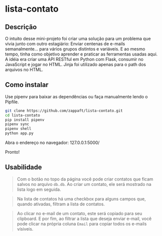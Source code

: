 # lista-contato

## Descrição
O intuito desse mini-projeto foi criar uma solução para um problema que vivia junto com outro estagiário: Enviar centenas de e-mails semanalmente... para vários grupos distintos e variáveis. E ao mesmo tempo, tinha como objetivo aprender e praticar as ferramentas usadas aqui.
A idéia era criar uma API RESTful em Python com Flask, consumir no JavaScript e jogar no HTML. Jinja foi utilizado apenas para o path dos arquivos no HTML.

## Como instalar
Use pipenv para baixar as dependências ou faça manualmente lendo o Pipfile.
```bash
git clone https://github.com/zappaft/lista-contato.git
cd lista-contato
pip install pipenv
pipenv sync
pipenv shell
python app.py
```
Abra o endereço no navegador: 127.0.0.1:5000/

Pronto!

## Usabilidade
> Com o botão no topo da página você pode criar contatos que ficam salvos no arquivo `db.db`. Ao criar um contato, ele será mostrado na lista logo em seguida.

> Na lista de contatos há uma checkbox para alguns campos que, quando ativadas, filtram a lista de contatos.

> Ao clicar no e-mail de um contato, este será copiado para seu clipboard. E por fim, ao filtrar a lista que deseja enviar e-mail, você pode clicar na própria coluna `Email` para copiar todos os e-mails vísiveis.
